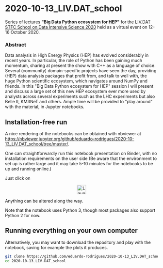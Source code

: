 # 2020-10-13_LIV.DAT_school

Series of lectures **"Big Data Python ecosystem for HEP"** for the
[LIV.DAT STFC School on Data Intensive Science 2020](https://indico.ph.liv.ac.uk/event/103/)
held as a virtual event on 12-16 October 2020.

### Abstract

Data analysis in High Energy Physics (HEP) has evolved considerably in recent years. In particular, the role of Python has been gaining
much momentum, sharing at present the show with C++ as a language of choice.
Several (community) domain-specific projects have seen the day, providing (HEP) data analysis packages that profit from, and talk to well with,
the huge Python scientific ecosystem, which navigates around NumPy and friends.
In this "Big Data Python ecosystem for HEP" session I will present and discuss a large set of this new HEP ecosystem ever more used by analysts
across several experiments such as the LHC experiments but also Belle II, KM3NeT and others.
Ample time will be provided to "play around" with the material, in Jupyter notebooks.

## Installation-free run

A nice rendering of the notebooks can be obtained with nbviewer at
https://nbviewer.jupyter.org/github/eduardo-rodrigues/2020-10-13_LIV.DAT_school/tree/master/.

One can straightforwardly run this notebook presentation on Binder,
with no installation requirements on the user side
(Be aware that the environment to set up is rather large and it may take 5-10 minutes
for the notebooks to be up and running online.)

Just click on

<p align="center">
  <a href="https://mybinder.org/v2/gh/eduardo-rodrigues/2020-10-13_LIV.DAT_school/master/?urlpath=lab">
    <img src="https://mybinder.org/badge_logo.svg" alt="Launch Binder" height="30">
  </a>
</p>

Anything can be altered along the way.

Note that the notebook uses Python 3, though most packages also support Python 2 for now.


## Running everything on your own computer

Alternatively, you may want to download the repository and play with the notebook,
saving for example the plots it produces.


```bash
git clone https://github.com/eduardo-rodrigues/2020-10-13_LIV.DAT_school.git
cd 2020-10-13_LIV.DAT_school
```
